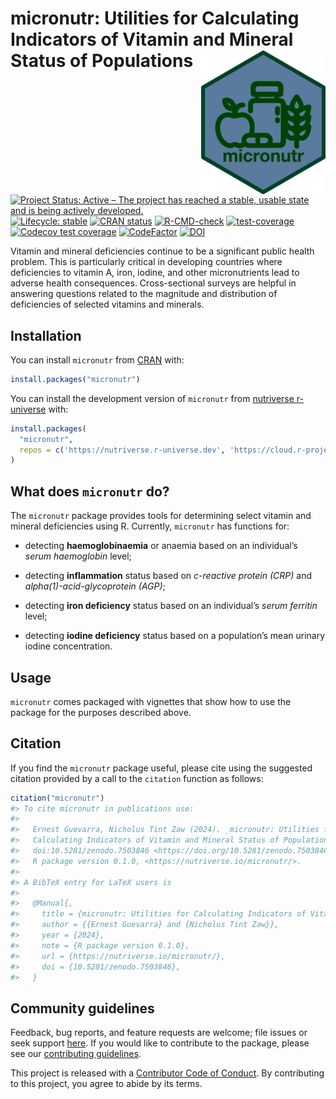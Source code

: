 
<!-- README.md is generated from README.Rmd. Please edit that file -->

# micronutr: Utilities for Calculating Indicators of Vitamin and Mineral Status of Populations <img src="man/figures/logo.png" width="200px" align="right" />

<!-- badges: start -->

[![Project Status: Active – The project has reached a stable, usable
state and is being actively
developed.](https://www.repostatus.org/badges/latest/active.svg)](https://www.repostatus.org/#active)
[![Lifecycle:
stable](https://img.shields.io/badge/lifecycle-stable-brightgreen.svg)](https://lifecycle.r-lib.org/articles/stages.html#stable)
[![CRAN
status](https://www.r-pkg.org/badges/version/micronutr)](https://CRAN.R-project.org/package=micronutr)
[![R-CMD-check](https://github.com/nutriverse/micronutr/actions/workflows/R-CMD-check.yaml/badge.svg)](https://github.com/nutriverse/micronutr/actions/workflows/R-CMD-check.yaml)
[![test-coverage](https://github.com/nutriverse/micronutr/actions/workflows/test-coverage.yaml/badge.svg)](https://github.com/nutriverse/micronutr/actions/workflows/test-coverage.yaml)
[![Codecov test
coverage](https://codecov.io/gh/nutriverse/micronutr/branch/main/graph/badge.svg)](https://app.codecov.io/gh/nutriverse/micronutr?branch=main)
[![CodeFactor](https://www.codefactor.io/repository/github/nutriverse/micronutr/badge)](https://www.codefactor.io/repository/github/nutriverse/micronutr)
[![DOI](https://zenodo.org/badge/584725138.svg)](https://zenodo.org/badge/latestdoi/584725138)
<!-- badges: end -->

Vitamin and mineral deficiencies continue to be a significant public
health problem. This is particularly critical in developing countries
where deficiencies to vitamin A, iron, iodine, and other micronutrients
lead to adverse health consequences. Cross-sectional surveys are helpful
in answering questions related to the magnitude and distribution of
deficiencies of selected vitamins and minerals.

## Installation

You can install `micronutr` from [CRAN](https://cran.r-project.org)
with:

``` r
install.packages("micronutr")
```

You can install the development version of `micronutr` from [nutriverse
r-universe](https://nutriverse.r-universe.dev) with:

``` r
install.packages(
  "micronutr", 
  repos = c('https://nutriverse.r-universe.dev', 'https://cloud.r-project.org')
)
```

## What does `micronutr` do?

The `micronutr` package provides tools for determining select vitamin
and mineral deficiencies using R. Currently, `micronutr` has functions
for:

- detecting **haemoglobinaemia** or anaemia based on an individual’s
  *serum haemoglobin* level;

- detecting **inflammation** status based on *c-reactive protein (CRP)*
  and *alpha(1)-acid-glycoprotein (AGP)*;

- detecting **iron deficiency** status based on an individual’s *serum
  ferritin* level;

- detecting **iodine deficiency** status based on a population’s mean
  urinary iodine concentration.

## Usage

`micronutr` comes packaged with vignettes that show how to use the
package for the purposes described above.

## Citation

If you find the `micronutr` package useful, please cite using the
suggested citation provided by a call to the `citation` function as
follows:

``` r
citation("micronutr")
#> To cite micronutr in publications use:
#> 
#>   Ernest Guevarra, Nicholus Tint Zaw (2024). _micronutr: Utilities for
#>   Calculating Indicators of Vitamin and Mineral Status of Populations_.
#>   doi:10.5281/zenodo.7503846 <https://doi.org/10.5281/zenodo.7503846>,
#>   R package version 0.1.0, <https://nutriverse.io/micronutr/>.
#> 
#> A BibTeX entry for LaTeX users is
#> 
#>   @Manual{,
#>     title = {micronutr: Utilities for Calculating Indicators of Vitamin and Mineral Status of Populations},
#>     author = {{Ernest Guevarra} and {Nicholus Tint Zaw}},
#>     year = {2024},
#>     note = {R package version 0.1.0},
#>     url = {https://nutriverse.io/micronutr/},
#>     doi = {10.5281/zenodo.7503846},
#>   }
```

## Community guidelines

Feedback, bug reports, and feature requests are welcome; file issues or
seek support [here](https://github.com/nutriverse/micronutr/issues). If
you would like to contribute to the package, please see our
[contributing
guidelines](https://nutriverse.io/micronutr/CONTRIBUTING.html).

This project is released with a [Contributor Code of
Conduct](https://nutriverse.io/micronutr/CODE_OF_CONDUCT.html). By
contributing to this project, you agree to abide by its terms.
